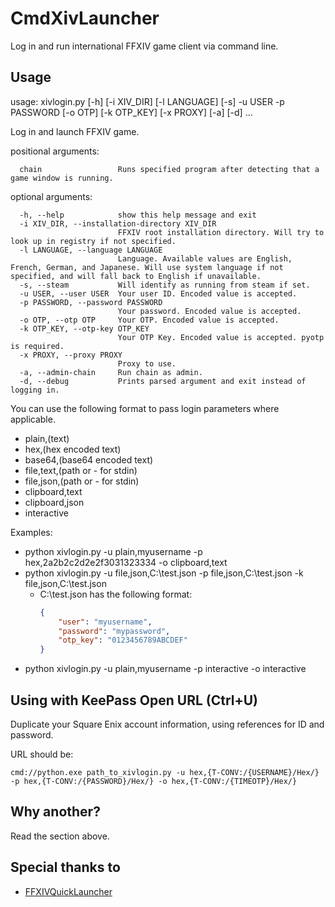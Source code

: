 # CmdXivLauncher

Log in and run international FFXIV game client via command line.

## Usage
usage: xivlogin.py [-h] [-i XIV_DIR] [-l LANGUAGE] [-s] -u USER -p PASSWORD [-o OTP] [-k OTP_KEY] [-x PROXY] [-a] [-d] ...

Log in and launch FFXIV game.

positional arguments:
```
  chain                 Runs specified program after detecting that a game window is running.
```

optional arguments:
```
  -h, --help            show this help message and exit
  -i XIV_DIR, --installation-directory XIV_DIR
                        FFXIV root installation directory. Will try to look up in registry if not specified.
  -l LANGUAGE, --language LANGUAGE
                        Language. Available values are English, French, German, and Japanese. Will use system language if not specified, and will fall back to English if unavailable.
  -s, --steam           Will identify as running from steam if set.
  -u USER, --user USER  Your user ID. Encoded value is accepted.
  -p PASSWORD, --password PASSWORD
                        Your password. Encoded value is accepted.
  -o OTP, --otp OTP     Your OTP. Encoded value is accepted.
  -k OTP_KEY, --otp-key OTP_KEY
                        Your OTP Key. Encoded value is accepted. pyotp is required.
  -x PROXY, --proxy PROXY
                        Proxy to use.
  -a, --admin-chain     Run chain as admin.
  -d, --debug           Prints parsed argument and exit instead of logging in.
```
You can use the following format to pass login parameters where applicable.
* plain,(text)
* hex,(hex encoded text)
* base64,(base64 encoded text)
* file,text,(path or - for stdin)
* file,json,(path or - for stdin)
* clipboard,text
* clipboard,json
* interactive

Examples:
* python xivlogin.py -u plain,myusername -p hex,2a2b2c2d2e2f3031323334 -o clipboard,text
* python xivlogin.py -u file,json,C:\test.json -p file,json,C:\test.json -k file,json,C:\test.json
  * C:\test.json has the following format:
    ```json
    {
        "user": "myusername",
        "password": "mypassword",
        "otp_key": "0123456789ABCDEF"
    }
    ```
* python xivlogin.py -u plain,myusername -p interactive -o interactive

## Using with KeePass Open URL (Ctrl+U)
Duplicate your Square Enix account information, using references for ID and password.

URL should be:
```
cmd://python.exe path_to_xivlogin.py -u hex,{T-CONV:/{USERNAME}/Hex/} -p hex,{T-CONV:/{PASSWORD}/Hex/} -o hex,{T-CONV:/{TIMEOTP}/Hex/}
```

## Why another?
Read the section above.

## Special thanks to
* [FFXIVQuickLauncher](https://github.com/goatcorp/FFXIVQuickLauncher)
